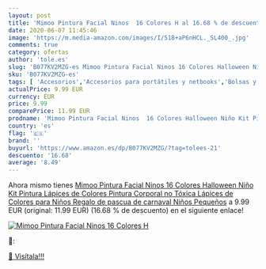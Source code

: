 ```yaml
---
layout: post
title: 'Mimoo Pintura Facial Ninos  16 Colores H al 16.68 % de descuento'
date: 2020-06-07 11:45:46
image: 'https://m.media-amazon.com/images/I/518+aP6nHCL._SL400_.jpg'
comments: true
category: ofertas
author: 'tole.es'
slug: 'B077KV2MZG-es Mimoo Pintura Facial Ninos 16 Colores Halloween Niño Kit...'
sku: 'B077KV2MZG-es'
tags: [ 'Accesorios','Accesorios para portátiles y netbooks','Bolsas y fundas para portátiles y netbooks','Informática','Juegos y Accesorios para PC','Mochilas para portátiles y netbooks','Videojuegos','lápices', ]
actualPrice: 9.99 EUR
currency: EUR
price: 9.99
comparePrice: 11.99 EUR
prodname: 'Mimoo Pintura Facial Ninos  16 Colores Halloween Niño Kit Pintura Lápices de Colores  Pintura Corporal no Tóxica Lápices de Colores para Niños  Regalo de pascua de carnaval Niños Pequeños'
country: 'es'
flag: '🇪🇸'
brand: ''
buyurl: 'https://www.amazon.es/dp/B077KV2MZG/?tag=tolees-21'
descuento: '16.68'
average: '8.49'
---
```


Ahora mismo tienes [Mimoo Pintura Facial Ninos  16 Colores Halloween Niño Kit Pintura Lápices de Colores  Pintura Corporal no Tóxica Lápices de Colores para Niños  Regalo de pascua de carnaval Niños Pequeños](https://www.amazon.es/dp/B077KV2MZG/?tag=tolees-21) a 9.99 EUR (original: 11.99 EUR) (16.68 %  de descuento) en el siguiente enlace!

[![Mimoo Pintura Facial Ninos  16 Colores H](https://m.media-amazon.com/images/I/518+aP6nHCL._SL400_.jpg)](https://www.amazon.es/dp/B077KV2MZG/?tag=tolees-21)

🔎:


[🛒 Visítala!!!](https://www.amazon.es/dp/B077KV2MZG/?tag=tolees-21)
